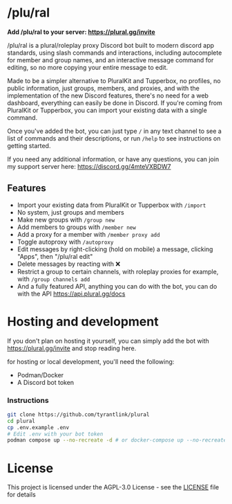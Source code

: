 # /plu/ral
**Add /plu/ral to your server: https://plural.gg/invite**

/plu/ral is a plural/roleplay proxy Discord bot built to modern discord app standards, using slash commands and interactions, including autocomplete for member and group names, and an interactive message command for editing, so no more copying your entire message to edit.

Made to be a simpler alternative to PluralKit and Tupperbox, no profiles, no public information, just groups, members, and proxies, and with the implementation of the new Discord features, there's no need for a web dashboard, everything can easily be done in Discord. If you're coming from PluralKit or Tupperbox, you can import your existing data with a single command.

Once you've added the bot, you can just type `/` in any text channel to see a list of commands and their descriptions, or run `/help` to see instructions on getting started.

If you need any additional information, or have any questions, you can join my support server here: https://discord.gg/4mteVXBDW7

## Features
- Import your existing data from PluralKit or Tupperbox with `/import`
- No system, just groups and members
- Make new groups with `/group new`
- Add members to groups with `/member new`
- Add a proxy for a member with `/member proxy add`
- Toggle autoproxy with `/autoproxy`
- Edit messages by right-clicking (hold on mobile) a message, clicking "Apps", then "/plu/ral edit"
- Delete messages by reacting with ❌
- Restrict a group to certain channels, with roleplay proxies for example, with `/group channels add`
- And a fully featured API, anything you can do with the bot, you can do with the API https://api.plural.gg/docs

# Hosting and development
If you don't plan on hosting it yourself, you can simply add the bot with https://plural.gg/invite and stop reading here.

for hosting or local development, you'll need the following:
- Podman/Docker
- A Discord bot token

### Instructions
```sh
git clone https://github.com/tyrantlink/plural
cd plural
cp .env.example .env
# Edit .env with your bot token
podman compose up --no-recreate -d # or docker-compose up --no-recreate -d
```

# License
This project is licensed under the AGPL-3.0 License - see the [LICENSE](LICENSE) file for details